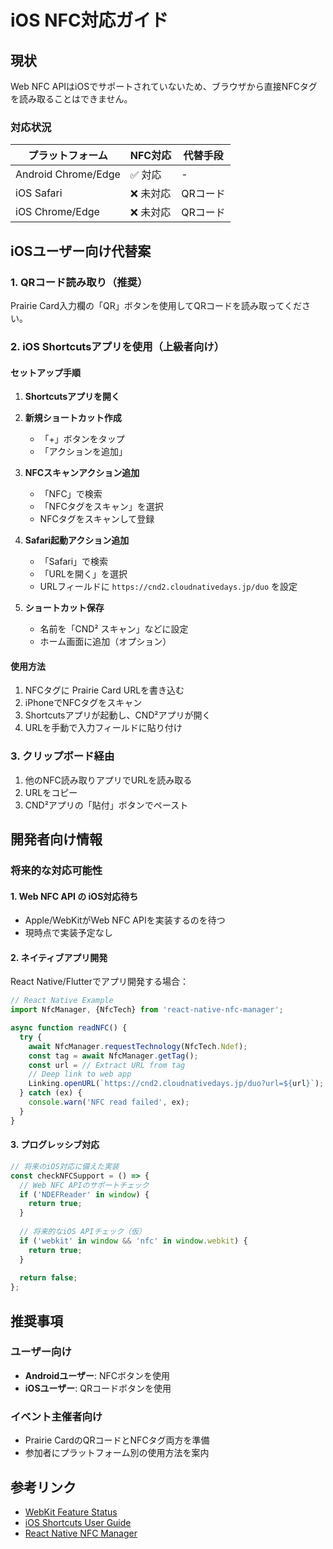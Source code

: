 # iOS NFC対応ガイド

## 現状

Web NFC APIはiOSでサポートされていないため、ブラウザから直接NFCタグを読み取ることはできません。

### 対応状況
| プラットフォーム | NFC対応 | 代替手段 |
|-----------------|---------|----------|
| Android Chrome/Edge | ✅ 対応 | - |
| iOS Safari | ❌ 未対応 | QRコード |
| iOS Chrome/Edge | ❌ 未対応 | QRコード |

## iOSユーザー向け代替案

### 1. QRコード読み取り（推奨）
Prairie Card入力欄の「QR」ボタンを使用してQRコードを読み取ってください。

### 2. iOS Shortcutsアプリを使用（上級者向け）

#### セットアップ手順
1. **Shortcutsアプリを開く**
2. **新規ショートカット作成**
   - 「+」ボタンをタップ
   - 「アクションを追加」

3. **NFCスキャンアクション追加**
   - 「NFC」で検索
   - 「NFCタグをスキャン」を選択
   - NFCタグをスキャンして登録

4. **Safari起動アクション追加**
   - 「Safari」で検索
   - 「URLを開く」を選択
   - URLフィールドに `https://cnd2.cloudnativedays.jp/duo` を設定

5. **ショートカット保存**
   - 名前を「CND² スキャン」などに設定
   - ホーム画面に追加（オプション）

#### 使用方法
1. NFCタグに Prairie Card URLを書き込む
2. iPhoneでNFCタグをスキャン
3. Shortcutsアプリが起動し、CND²アプリが開く
4. URLを手動で入力フィールドに貼り付け

### 3. クリップボード経由
1. 他のNFC読み取りアプリでURLを読み取る
2. URLをコピー
3. CND²アプリの「貼付」ボタンでペースト

## 開発者向け情報

### 将来的な対応可能性

#### 1. Web NFC API の iOS対応待ち
- Apple/WebKitがWeb NFC APIを実装するのを待つ
- 現時点で実装予定なし

#### 2. ネイティブアプリ開発
React Native/Flutterでアプリ開発する場合：
```javascript
// React Native Example
import NfcManager, {NfcTech} from 'react-native-nfc-manager';

async function readNFC() {
  try {
    await NfcManager.requestTechnology(NfcTech.Ndef);
    const tag = await NfcManager.getTag();
    const url = // Extract URL from tag
    // Deep link to web app
    Linking.openURL(`https://cnd2.cloudnativedays.jp/duo?url=${url}`);
  } catch (ex) {
    console.warn('NFC read failed', ex);
  }
}
```

#### 3. プログレッシブ対応
```typescript
// 将来のiOS対応に備えた実装
const checkNFCSupport = () => {
  // Web NFC APIのサポートチェック
  if ('NDEFReader' in window) {
    return true;
  }
  
  // 将来的なiOS APIチェック（仮）
  if ('webkit' in window && 'nfc' in window.webkit) {
    return true;
  }
  
  return false;
};
```

## 推奨事項

### ユーザー向け
- **Androidユーザー**: NFCボタンを使用
- **iOSユーザー**: QRコードボタンを使用

### イベント主催者向け
- Prairie CardのQRコードとNFCタグ両方を準備
- 参加者にプラットフォーム別の使用方法を案内

## 参考リンク
- [WebKit Feature Status](https://webkit.org/status/)
- [iOS Shortcuts User Guide](https://support.apple.com/guide/shortcuts/welcome/ios)
- [React Native NFC Manager](https://github.com/revtel/react-native-nfc-manager)